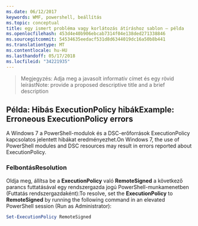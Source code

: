 ```yaml
---
ms.date: 06/12/2017
keywords: WMF, powershell, beállítás
ms.topic: conceptual
title: egy ismert probléma vagy korlátozás átíráshoz sablon – példa
ms.openlocfilehash: 453d4e40b906ebcab7314f04e138ded271338846
ms.sourcegitcommit: 54534635eedacf531d8d6344019dc16a50b8b441
ms.translationtype: MT
ms.contentlocale: hu-HU
ms.lasthandoff: 05/17/2018
ms.locfileid: "34221935"
---
```

><span data-ttu-id="0b502-103">Megjegyzés: Adja meg a javasolt informatív címet és egy rövid leírást</span><span class="sxs-lookup"><span data-stu-id="0b502-103">Note: provide a proposed descriptive title and a brief description</span></span>

## <a name="example-erroneous-executionpolicy-errors"></a><span data-ttu-id="0b502-104">Példa: Hibás ExecutionPolicy hibák</span><span class="sxs-lookup"><span data-stu-id="0b502-104">Example: Erroneous ExecutionPolicy errors</span></span> ##
<span data-ttu-id="0b502-105">A Windows 7 a PowerShell-modulok és a DSC-erőforrások ExecutionPolicy kapcsolatos jelentett hibákat eredményezhet.</span><span class="sxs-lookup"><span data-stu-id="0b502-105">On Windows 7, the use of PowerShell modules and DSC resources may result in errors reported about ExecutionPolicy.</span></span>

### <a name="resolution"></a><span data-ttu-id="0b502-106">Felbontás</span><span class="sxs-lookup"><span data-stu-id="0b502-106">Resolution</span></span>

<span data-ttu-id="0b502-107">Oldja meg, állítsa be a **ExecutionPolicy** való **RemoteSigned** a következő parancs futtatásával egy rendszergazda jogú PowerShell-munkamenetben (Futtatás rendszergazdaként):</span><span class="sxs-lookup"><span data-stu-id="0b502-107">To resolve, set the **ExecutionPolicy** to **RemoteSigned** by running the following command in an elevated PowerShell session (Run as Administrator):</span></span>

```powershell
Set-ExecutionPolicy RemoteSigned
```

